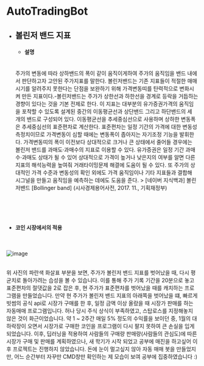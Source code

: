 # AutoTradingBot

- ## 볼린저 밴드 지표

  - #### 설명
  <br/>
     주가의 변동에 따라 상하밴드의 폭이 같이 움직이게하여 주가의 움직임을 밴드 내에서 판단하고자 고안된 주가지표를 말한다. 볼린저밴드는 기존 지표들이 적절한 매매시기를 알려주지 못한다는 단점을 보완하기 위해 가격변동띠를 탄력적으로 변화시켜 만든 지표이다.-볼린저밴드는 주가가 상한선과 하한선을 경계로 등락을 거듭하는 경향이 있다는 것을 기본 전제로 한다. 이 지표는 대부분의 유가증권가격의 움직임을 포착할 수 있도록 설계된 중간의 이동평균선과 상단밴드 그리고 하단밴드의 세 개의 밴드로 구성되어 있다. 이동평균선을 추세중심선으로 사용하며 상하한 변동폭은 추세중심선의 표준편차로 계산한다. 표준편차는 일정 기간의 가격에 대한 변동성 측정치이므로 가격변동이 심할 때에는 변동폭이 좁아지는 자기조정 기능을 발휘한다.   가격변동띠의 폭이 이전보다 상대적으로 크거나 큰 상태에서 줄어들 경우에는 볼린저 밴드를 과매도·과매수의 지표로 이용할 수 있다. 유가증권은 일정 기간 과매수·과매도 상태가 될 수 있어 상대적으로 가격이 높거나 낮은지의 여부를 알면 다른 지표의 해석능력을 높여줘 거래타이밍문제 해결에 도움이 될 수 있다. 또 주가의 상대적인 가격 수준과 변동성의 확인 외에도 가격 움직임이나 기타 지표들과 결합해 시그널을 만들고 움직임을 예측하는 데에도 도움을 준다.   
  > [네이버 지식백과] 볼린저밴드 [Bollinger band] (시사경제용어사전, 2017. 11., 기획재정부)
        
<br/><br/><br/>

  - #### 코인 시장에서의 적용
  <br/>
     
  
  ![image](https://user-images.githubusercontent.com/24651852/73884940-33dd4200-48aa-11ea-9798-41a9eadafae3.png)
        
<br/>
   위 사진의 파란색 화살표 부분을 보면, 주가가 볼린저 밴드 지표를 벗어났을 때, 다시 평균치로 돌아가려는 습성을 볼 수 있습니다.    
   이를 통해 주가 기록 기간을 20분으로 놓고 표준편차의 절댓값을 2로 잡은 후, 현 주가가 표준편차를 벗어났을 때를 캐치하는 프로그램을 만들었습니다.    
   만약 현 주가가 볼린저 밴드 지표의 아래쪽을 벗어났을 떄, 빠르게 빗썸의 공식 api로 시장가 구매를 한 후, 일정 금액 이상 올랐을 때 시장가 판매를 하는 자동매매 프로그램입니다.    
   허나 당시 주식 상식이 부족하였고, 스탑로스를 지정해놓지 않은 것이 화근이었습니다.    
   약 1 ~ 2주간 매일 5% 정도의 수익률을 보이던 중, 1월의 대하락장이 오면서 시장가로 구매한 코인을 프로그램이 다시 팔지 못하여 큰 손실을 입게 되었습니다.    
   이후, 딥러닝을 적용하여 사람들의 구매량 판매량(사람들의 관심도)에 따른 시장가 구매 및 판매를 계획하였으나, 새 학기가 시작 되었고 공부에 매진을 하고싶어 이후 프로젝트는 진행하지 않았습니다.    
   돈에 눈이 멀고싶지 않아 자동 매매 봇을 만들었지만, 어느 순간부터 자꾸만 CMD창만 확인하는 제 모습이 보여 공부에 집중하였습니다 :)
